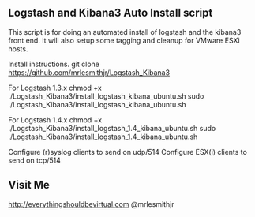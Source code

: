 Logstash and Kibana3 Auto Install script
----------------------------------------

This script is for doing an automated install of logstash and the kibana3 front end. It will also setup some tagging and cleanup for VMware ESXi hosts.

Install instructions.
git clone https://github.com/mrlesmithjr/Logstash_Kibana3

For Logstash 1.3.x
chmod +x ./Logstash_Kibana3/install_logstash_kibana_ubuntu.sh
sudo ./Logstash_Kibana3/install_logstash_kibana_ubuntu.sh

For Logstash 1.4.x
chmod +x ./Logstash_Kibana3/install_logstash_1.4_kibana_ubuntu.sh
sudo ./Logstash_Kibana3/install_logstash_1.4_kibana_ubuntu.sh

Configure (r)syslog clients to send on udp/514
Configure ESX(i) clients to send on tcp/514

Visit Me
--------
http://everythingshouldbevirtual.com
@mrlesmithjr
